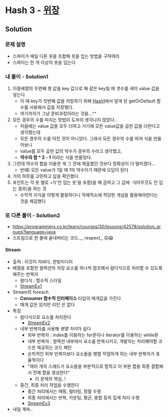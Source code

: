 # Hash 3 - [위장](https://programmers.co.kr/learn/courses/30/lessons/42578)

## Solution

### 문제 설명
* 스파이가 매일 다른 옷을 조합해 옷을 입는 방법을 구하여라
* 스파이는 한 개 이상의 옷을 입는다

### 내 풀이 - Solution1
1. 이중배열의 두번째 행 값을 key 값으로 해 같은 key일 때 갯수를 세어 value 값을 넣는다
	* 이 때 key가 첫번째 값을 저장하기 위해 [Hash1](https://github.com/jykim3097/Programmers/tree/main/src/highscorekit/hash/hash1_%EC%99%84%EC%A3%BC%ED%95%98%EC%A7%80%EB%AA%BB%ED%95%9C%EC%84%A0%EC%88%98)에서 알게 된 getOrDefault 함수를 사용해서 값을 저장했다.
	* 여기까지가 그냥 준비과정이라는 것을...^^
2. 모든 경우의 수를 따지는 방법이 도저히 생각나지 않았다..
	* 처음에는 value 값을 모두 더하고 거기에 모든 value값을 곱한 값을 더한다고 생각했는데
	* 모든 경우의 수를 따진 것이 아니었다. 그래서 모든 경우의 수를 따져 식을 만들어보니
	* value를 모두 곱한 값의 약수가 경우의 수라고 생각했고,
	* **약수의 합 * 2 - 1** 이라는 식을 만들었다.
3. 그런데 약수의 합을 이용한 게 그 전에 제출했던 것보다 정확성이 더 떨어졌다...
	* 반례) 모든 value가 1일 때 1의 약수이기 때문에 오답이 된다
4. 거의 하루를 고민하고 답을 확인했다.
5. 포인트는 각 옷 별로 +1('안 입는 옷'을 포함)을 해 곱하고 그 값에 -1(아무것도 안 입는 경우)을 하는 것
	* 수학적 지식을 이렇게 활용하다니 적재적소에 적당한 개념을 활용해야한다는 것을 체감했다

### 또 다른 풀이 - Solution2
* https://programmers.co.kr/learn/courses/30/lessons/42578/solution_groups?language=java
* 스트림으로 한 줄에 끝내버리는 코드..,, respect,, 😲😱

#### Stream
* 출처 : 이것이 자바다, 한빛미디어
* 배열을 포함한 컬렉션의 저장 요소를 하나씩 참조해서 람다식으로 처리할 수 있도록 해주는 반복자
	* 람다식 : 함수적 스타일
	* [StreamEx1](https://github.com/jykim3097/Programmers/blob/main/src/highscorekit/hash/hash3_%EC%9C%84%EC%9E%A5/StreamEx1.java)
* Stream의 foreach
	* **Consumer 함수적 인터페이스** 타입의 매개값을 가진다
	* 매개 값은 있지만 리턴 은 없다
* 특징
	* 람다식으로 요소를 처리한다
		* [StreamEx2](https://github.com/jykim3097/Programmers/blob/main/src/highscorekit/hash/hash3_%EC%9C%84%EC%9E%A5/StreamEx2.java)
	* 내부 반복자를 사용해 *병렬 처리*가 쉽다
		* 외부 반복자 : index를 이용하는 for문이나 Iterator를 이용하는 while문
		* 내부 반복자 : 컬렉션 내부에서 요소를 반복시키고, 개발자는 처리해야할 코드만 제공하는 코드 패턴
		* 순차적인 외부 반복자보다 요소들을 병렬 작업하게 하는 내부 반복자가 효율적이다
		* "여러 개의 스레드가 요소들을 부분적으로 합하고 이 부분 합을 최종 결합해서 전체 합을 생성한다"
			* 이 문제의 핵심..!
	* 중간, 최종 처리 작업을 수행한다
		* 중간 처리에서는 매핑, 필터링, 정렬 수행
		* 최종 처리에서는 반복, 카운팅, 평균, 총합 등의 집계 처리 수행
		* [StreamEx3](https://github.com/jykim3097/Programmers/blob/main/src/highscorekit/hash/hash3_%EC%9C%84%EC%9E%A5/StreamEx3.java)
* 내일 계속..